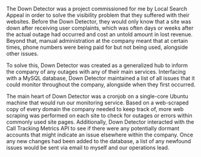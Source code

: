 The Down Detector was a project commissioned for me by Local Search Appeal in order to solve the visibility problem that they suffered with their websites. Before the Down Detector, they would only know that a site was down after receiving user complaints, which was often days or weeks after the actual outage had occurred and cost an untold amount in lost revenue. Beyond that, manual administration at the company meant that at certain times, phone numbers were being paid for but not being used, alongside other issues. 

To solve this, Down Detector was created as a generalized hub to inform the company of any outages with any of their main services. Interfacing with a MySQL database, Down Detector maintained a list of all issues that it could monitor throughout the company, alongside when they first occurred.

The main heart of Down Detector was a cronjob on a single-core Ubuntu machine that would run our monitoring service. Based on a web-scraped copy of every domain the company needed to keep track of, more web scraping was performed on each site to check for outages or errors within commonly used site pages. Additionally, Down Detector interacted with the Call Tracking Metrics API to see if there were any potentially dormant accounts that might indicate an issue elsewhere within the company. Once any new changes had been added to the database, a list of any newfound issues would be sent via email to myself and our operations lead.